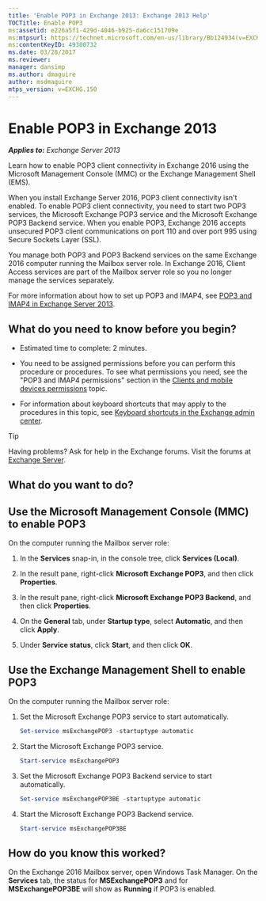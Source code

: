 ```yaml
---
title: 'Enable POP3 in Exchange 2013: Exchange 2013 Help'
TOCTitle: Enable POP3
ms:assetid: e226a5f1-429d-4046-b925-da6cc151709e
ms:mtpsurl: https://technet.microsoft.com/en-us/library/Bb124934(v=EXCHG.150)
ms:contentKeyID: 49300732
ms.date: 03/28/2017
ms.reviewer: 
manager: dansimp
ms.author: dmaguire
author: msdmaguire
mtps_version: v=EXCHG.150
---
```


# Enable POP3 in Exchange 2013

_**Applies to:** Exchange Server 2013_

Learn how to enable POP3 client connectivity in Exchange 2016 using the Microsoft Management Console (MMC) or the Exchange Management Shell (EMS).

When you install Exchange Server 2016, POP3 client connectivity isn't enabled. To enable POP3 client connectivity, you need to start two POP3 services, the Microsoft Exchange POP3 service and the Microsoft Exchange POP3 Backend service. When you enable POP3, Exchange 2016 accepts unsecured POP3 client communications on port 110 and over port 995 using Secure Sockets Layer (SSL).

You manage both POP3 and POP3 Backend services on the same Exchange 2016 computer running the Mailbox server role. In Exchange 2016, Client Access services are part of the Mailbox server role so you no longer manage the services separately.

For more information about how to set up POP3 and IMAP4, see [POP3 and IMAP4 in Exchange Server 2013](pop3-and-imap4-in-exchange-server-2013-exchange-2013-help.md).

## What do you need to know before you begin?

  - Estimated time to complete: 2 minutes.

  - You need to be assigned permissions before you can perform this procedure or procedures. To see what permissions you need, see the "POP3 and IMAP4 permissions" section in the [Clients and mobile devices permissions](clients-and-mobile-devices-permissions-exchange-2013-help.md) topic.

  - For information about keyboard shortcuts that may apply to the procedures in this topic, see [Keyboard shortcuts in the Exchange admin center](keyboard-shortcuts-in-the-exchange-admin-center-2013-help.md).

> [!TIP]
> Having problems? Ask for help in the Exchange forums. Visit the forums at <A href="https://go.microsoft.com/fwlink/p/?linkid=60612">Exchange Server</A>.

## What do you want to do?

## Use the Microsoft Management Console (MMC) to enable POP3

On the computer running the Mailbox server role:

1. In the **Services** snap-in, in the console tree, click **Services (Local)**.

2. In the result pane, right-click **Microsoft Exchange POP3**, and then click **Properties**.

3. In the result pane, right-click **Microsoft Exchange POP3 Backend**, and then click **Properties**.

4. On the **General** tab, under **Startup type**, select **Automatic**, and then click **Apply**.

5. Under **Service status**, click **Start**, and then click **OK**.

## Use the Exchange Management Shell to enable POP3

On the computer running the Mailbox server role:

1. Set the Microsoft Exchange POP3 service to start automatically.

    ```powershell
    Set-service msExchangePOP3 -startuptype automatic
    ```

2. Start the Microsoft Exchange POP3 service.

    ```powershell
    Start-service msExchangePOP3
    ```

3. Set the Microsoft Exchange POP3 Backend service to start automatically.

    ```powershell
    Set-service msExchangePOP3BE -startuptype automatic
    ```

4. Start the Microsoft Exchange POP3 Backend service.

    ```powershell
    Start-service msExchangePOP3BE
    ```

## How do you know this worked?

On the Exchange 2016 Mailbox server, open Windows Task Manager. On the **Services** tab, the status for **MSExchangePOP3** and for **MSExchangePOP3BE** will show as **Running** if POP3 is enabled.

